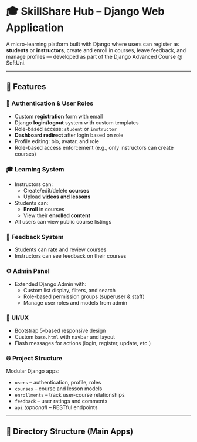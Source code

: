 # 🎓 SkillShare Hub – Django Web Application

A micro-learning platform built with Django where users can register as **students** or **instructors**, create and enroll in courses, leave feedback, and manage profiles — developed as part of the Django Advanced Course @ SoftUni.

---

## 🚀 Features

### 🔐 Authentication & User Roles
- Custom **registration** form with email
- Django **login/logout** system with custom templates
- Role-based access: `student` or `instructor`
- **Dashboard redirect** after login based on role
- Profile editing: bio, avatar, and role
- Role-based access enforcement (e.g., only instructors can create courses)

### 🎓 Learning System
- Instructors can:
  - Create/edit/delete **courses**
  - Upload **videos and lessons**
- Students can:
  - **Enroll** in courses
  - View their **enrolled content**
- All users can view public course listings

### 💬 Feedback System
- Students can rate and review courses
- Instructors can see feedback on their courses

### ⚙ Admin Panel
- Extended Django Admin with:
  - Custom list display, filters, and search
  - Role-based permission groups (superuser & staff)
  - Manage user roles and models from admin

### 🎨 UI/UX
- Bootstrap 5-based responsive design
- Custom `base.html` with navbar and layout
- Flash messages for actions (login, register, update, etc.)

### 🌐 Project Structure
Modular Django apps:
- `users` – authentication, profile, roles
- `courses` – course and lesson models
- `enrollments` – track user-course relationships
- `feedback` – user ratings and comments
- `api` *(optional)* – RESTful endpoints

---

## 📂 Directory Structure (Main Apps)

